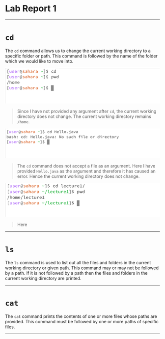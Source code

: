 # Lab Report 1

---

# `cd`

The `cd` command allows us to change the current working directory to a specific folder or path. This command is followed by the name of the folder which we would like to move into. 

![Image](cd_blank.png)
 > Since I have not provided any argument after `cd`, the current working directory does not change. The current working directory remains `/home`.

![Image](cd_file.png)
> The `cd` command does not accept a file as an argument. Here I have provided `Hello.java` as the argument and therefore it has caused an error. Hence the current working directory does not change.

![Image](cd_folder.png)
> Here 



---
# `ls`

The `ls` command is used to list out all the files and folders in the current working directory or given path. This command may or may not be followed by a path. If it is not followed by a path then the files and folders in the current working directory are printed. 

---
# `cat`

The `cat` command prints the contents of one or more files whose paths are provided. This command must be followed by one or more paths of specific files.

---
